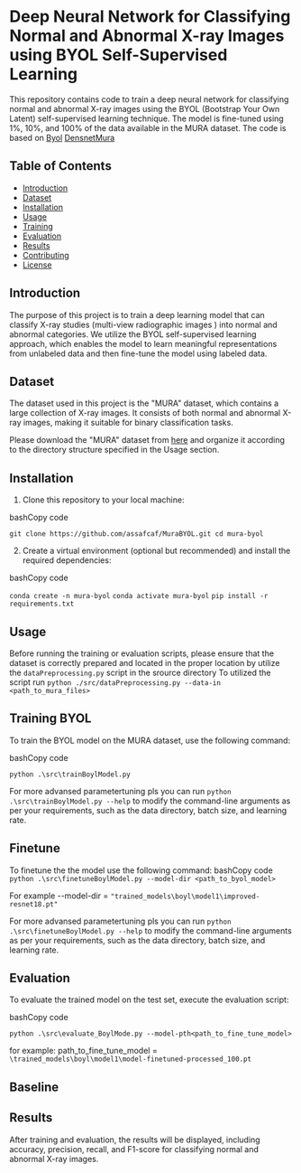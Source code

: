 
# Deep Neural Network for Classifying Normal and Abnormal X-ray Images using BYOL Self-Supervised Learning

This repository contains code to train a deep neural network for classifying normal and abnormal X-ray images using the BYOL (Bootstrap Your Own Latent) self-supervised learning technique. The model is fine-tuned using 1%, 10%, and 100% of the data available in the MURA dataset.
The code is based on [Byol](https://github.com/lucidrains/byol-pytorch) [DensnetMura](https://github.com/pyaf/DenseNet-MURA-PyTorch)

## Table of Contents

-   [Introduction](https://chat.openai.com/#introduction)
-   [Dataset](https://chat.openai.com/#dataset)
-   [Installation](https://chat.openai.com/#installation)
-   [Usage](https://chat.openai.com/#usage)
-   [Training](https://chat.openai.com/#training)
-   [Evaluation](https://chat.openai.com/#evaluation)
-   [Results](https://chat.openai.com/#results)
-   [Contributing](https://chat.openai.com/#contributing)
-   [License](https://chat.openai.com/#license)

## Introduction

The purpose of this project is to train a deep learning model that can classify X-ray studies (multi-view radiographic images ) into normal and abnormal categories. We utilize the BYOL self-supervised learning approach, which enables the model to learn meaningful representations from unlabeled data and then fine-tune the model using labeled data.

## Dataset

The dataset used in this project is the "MURA" dataset, which contains a large collection of X-ray images. It consists of both normal and abnormal X-ray images, making it suitable for binary classification tasks.

Please download the "MURA" dataset from [here](https://stanfordmlgroup.github.io/competitions/mura/) and organize it according to the directory structure specified in the Usage section.

## Installation

1.  Clone this repository to your local machine:

bashCopy code

`git clone https://github.com/assafcaf/MuraBYOL.git
cd mura-byol` 

2.  Create a virtual environment (optional but recommended) and install the required dependencies:

bashCopy code

``conda create -n mura-byol``
``conda activate mura-byol``
``pip install -r requirements.txt`` 

## Usage

Before running the training or evaluation scripts, please ensure that the dataset is correctly prepared and located in the proper location by utilize the `dataPreprocessing.py` script in the srource directory
To utilized the script run `python ./src/dataPreprocessing.py --data-in <path_to_mura_files>`

## Training BYOL

To train the BYOL model on the MURA dataset, use the following command:

bashCopy code

`python .\src\trainBoylModel.py`
 
 For more advansed parametertuning pls you can run `python .\src\trainBoylModel.py --help` to modify the command-line arguments as per your requirements, such as the data directory, batch size, and learning rate.

## Finetune
To finetune the the model use the following command:
bashCopy code
` python .\src\finetuneBoylModel.py --model-dir <path_to_byol_model>`

For example --model-dir = `"trained_models\boyl\model1\improved-resnet18.pt"`

For more advansed parametertuning pls you can run `python .\src\finetuneBoylModel.py --help` to modify the command-line arguments as per your requirements, such as the data directory, batch size, and learning rate.
## Evaluation

To evaluate the trained model on the test set, execute the evaluation script:

bashCopy code

`python .\src\evaluate_BoylMode.py --model-pth<path_to_fine_tune_model>` 

for example: path_to_fine_tune_model = `\trained_models\boyl\model1\model-finetuned-processed_100.pt`

## Baseline

## Results

After training and evaluation, the results will be displayed, including accuracy, precision, recall, and F1-score for classifying normal and abnormal X-ray images.

